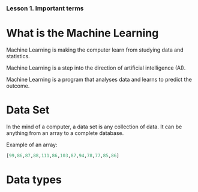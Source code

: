 ### Lesson 1. Important terms

# What is the Machine Learning

Machine Learning is making the computer learn from studying data and statistics.

Machine Learning is a step into the direction of artificial intelligence (AI).

Machine Learning is a program that analyses data and learns to predict the outcome.

# Data Set

In the mind of a computer, a data set is any collection of data. It can be anything from an array to a complete database.

Example of an array:

```Python
[99,86,87,88,111,86,103,87,94,78,77,85,86]
```

# Data types
